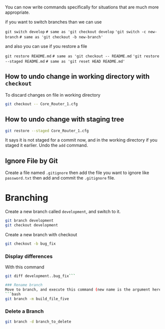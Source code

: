 You can now write commands specifically for situations that are much more appropriate.

if you want to switch branches than we can use

`git switch develop`
`# same as 'git checkout develop`
`'git switch -c new-branch`
`# same as 'git checkout -b new-branch'`

and also you can use if you restore a file

`git restore README.md`
`# same as 'git checkout -- README.md`
`'git restore --staged README.md`
`# same as 'git reset HEAD README.md'`

## How to undo change in working directory with `checkout`
To discard changes on file in working directory
```bash
git checkout -- Core_Router_1.cfg
```
## How to undo change with staging tree
```bash
git restore --staged Core_Router_1.cfg
```
It says it is not staged for a commit now, and in the working directory if you staged it earlier. Undo the `add` command.

## Ignore File by Git
Create a file named `.gitignore` then add the file you want to ignore like `password.txt` then add and commit the `.gitignore` file.

# Branching
Create a new branch called `development`, and switch to it.
```bash
git branch development
git checkout development
```
Create a new branch with checkout
```bash
git checkout -b bug_fix
```

### Display differences
With this command 
```bash
git diff development..bug_fix```

### Rename branch
Move to branch, and execute this command (new name is the argument here)
```bash
git branch -m build_file_five
```

### Delete a Branch
```bash
git branch -d branch_to_delete
```

